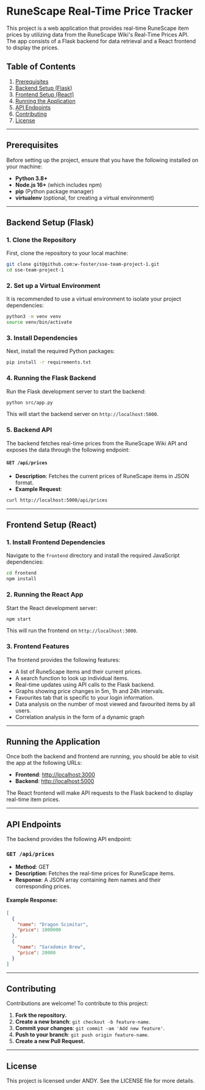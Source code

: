 
# RuneScape Real-Time Price Tracker

This project is a web application that provides real-time RuneScape item prices by utilizing data from the RuneScape Wiki's Real-Time Prices API. The app consists of a Flask backend for data retrieval and a React frontend to display the prices.

## Table of Contents

1. [Prerequisites](#prerequisites)
2. [Backend Setup (Flask)](#backend-setup-flask)
3. [Frontend Setup (React)](#frontend-setup-react)
4. [Running the Application](#running-the-application)
5. [API Endpoints](#api-endpoints)
6. [Contributing](#contributing)
7. [License](#license)

---

## Prerequisites

Before setting up the project, ensure that you have the following installed on your machine:

- **Python 3.8+**
- **Node.js 16+** (which includes npm)
- **pip** (Python package manager)
- **virtualenv** (optional, for creating a virtual environment)

---

## Backend Setup (Flask)

### 1. Clone the Repository

First, clone the repository to your local machine:

```bash
git clone git@github.com:w-foster/sse-team-project-1.git
cd sse-team-project-1
```

### 2. Set up a Virtual Environment

It is recommended to use a virtual environment to isolate your project dependencies:

```bash
python3 -m venv venv
source venv/bin/activate
```

### 3. Install Dependencies

Next, install the required Python packages:

```bash
pip install -r requirements.txt
```

### 4. Running the Flask Backend

Run the Flask development server to start the backend:

```bash
python src/app.py
```

This will start the backend server on `http://localhost:5000`.

### 5. Backend API

The backend fetches real-time prices from the RuneScape Wiki API and exposes the data through the following endpoint:

#### `GET /api/prices`

- **Description**: Fetches the current prices of RuneScape items in JSON format.
- **Example Request**:

```bash
curl http://localhost:5000/api/prices
```

---

## Frontend Setup (React)

### 1. Install Frontend Dependencies

Navigate to the `frontend` directory and install the required JavaScript dependencies:

```bash
cd frontend
npm install
```

### 2. Running the React App

Start the React development server:

```bash
npm start
```

This will run the frontend on `http://localhost:3000`.

### 3. Frontend Features

The frontend provides the following features:

- A list of RuneScape items and their current prices.
- A search function to look up individual items.
- Real-time updates using API calls to the Flask backend.
- Graphs showing price changes in 5m, 1h and 24h intervals.
- Favourites tab that is specific to your login information.
- Data analysis on the number of most viewed and favourited items by all users.
- Correlation analysis in the form of a dynamic graph

---

## Running the Application

Once both the backend and frontend are running, you should be able to visit the app at the following URLs:

- **Frontend**: [http://localhost:3000](http://localhost:3000)
- **Backend**: [http://localhost:5000](http://localhost:5000)

The React frontend will make API requests to the Flask backend to display real-time item prices.

---

## API Endpoints

The backend provides the following API endpoint:

### `GET /api/prices`

- **Method**: GET
- **Description**: Fetches the real-time prices for RuneScape items.
- **Response**: A JSON array containing item names and their corresponding prices.

#### Example Response:

```json
[
  {
    "name": "Dragon Scimitar",
    "price": 1000000
  },
  {
    "name": "Saradomin Brew",
    "price": 20000
  }
]
```

---

## Contributing

Contributions are welcome! To contribute to this project:

1. **Fork the repository.**
2. **Create a new branch**: `git checkout -b feature-name`.
3. **Commit your changes**: `git commit -am 'Add new feature'`.
4. **Push to your branch**: `git push origin feature-name`.
5. **Create a new Pull Request.**

---

## License

This project is licensed under ANDY. See the LICENSE file for more details.